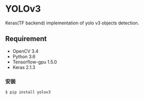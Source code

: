 # YOLOv3
Keras(TF backend) implementation of yolo v3 objects detection. 


## Requirement
- OpenCV 3.4
- Python 3.6    
- Tensorflow-gpu 1.5.0  
- Keras 2.1.3


### 安装

```
$ pip install yolov3
```